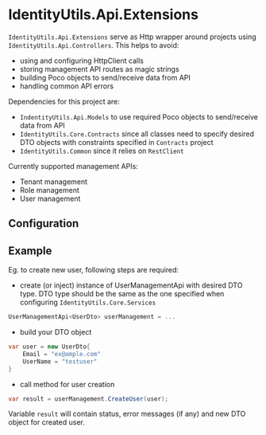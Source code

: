# IdentityUtils.Api.Extensions

`IdentityUtils.Api.Extensions` serve as Http wrapper around projects using `IdentityUtils.Api.Controllers`. This helps to avoid:
- using and configuring HttpClient calls
- storing management API routes as magic strings
- building Poco objects to send/receive data from API
- handling common API errors

Dependencies for this project are:
- `IndentityUtils.Api.Models` to use required Poco objects to send/receive data from API
- `IdentityUtils.Core.Contracts` since all classes need to specify desired DTO objects with constraints specified in `Contracts` project
- `IdentityUtils.Common` since it relies on `RestClient`

Currently supported management APIs:
- Tenant management
- Role management
- User management

## Configuration


## Example
Eg. to create new user, following steps are required:
- create (or inject) instance of UserManagementApi with desired DTO type. DTO type should be the same as the one specified when configuring `IdentityUtils.Core.Services`
```csharp
UserManagementApi<UserDto> userManagement = ...
```
- build your DTO object
```csharp
var user = new UserDto{
    Email = "ex@ample.com"
    UserName = "testuser"
}
```
- call method for user creation
```csharp
var result = userManagement.CreateUser(user);
```

Variable `result` will contain status, error messages (if any) and new DTO object for created user.